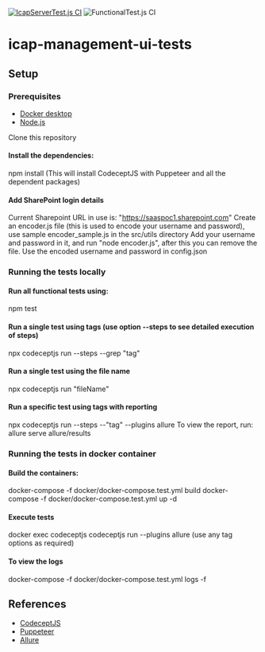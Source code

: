 [![IcapServerTest.js CI](https://github.com/filetrust/icap-management-ui-tests/actions/workflows/icapserver-test.js.yml/badge.svg?branch=master)](https://github.com/filetrust/icap-management-ui-tests/actions/workflows/icapserver-test.js.yml)
![FunctionalTest.js CI](https://github.com/filetrust/icap-management-ui-tests/workflows/FunctionalTest.js%20CI/badge.svg)


# icap-management-ui-tests

## Setup

### Prerequisites
- [Docker desktop](https://www.docker.com/)
- [Node.js](https://nodejs.org/en/) 

Clone this repository

#### Install the dependencies: 
npm install (This will install CodeceptJS with Puppeteer and all the dependent packages)

#### Add SharePoint login details 
Current Sharepoint URL in use is: "https://saaspoc1.sharepoint.com"
Create an encoder.js file (this is used to encode your username and password), use sample encoder_sample.js in the src/utils directory
Add your username and password in it, and run "node encoder.js", after this you can remove the file.
Use the encoded username and password in config.json

### Running the tests locally
#### Run all functional tests using: 
npm test
    
#### Run a single test using tags (use option --steps to see detailed execution of steps)
npx codeceptjs run --steps --grep "tag"

#### Run a single test using the file name
npx codeceptjs run "fileName"

#### Run a specific test using tags with reporting
npx codeceptjs run --steps --"tag"  --plugins allure
To view the report, run: allure serve allure/results

### Running the tests in docker container
#### Build the containers:
docker-compose -f docker/docker-compose.test.yml build
docker-compose -f docker/docker-compose.test.yml up -d

#### Execute tests
docker exec codeceptjs codeceptjs run --plugins allure
(use any tag options as required)

#### To view the logs
docker-compose -f docker/docker-compose.test.yml logs -f


## References

- [CodeceptJS](https://codecept.io)
- [Puppeteer](https://pptr.dev/)
- [Allure](http://allure.qatools.ru/)
